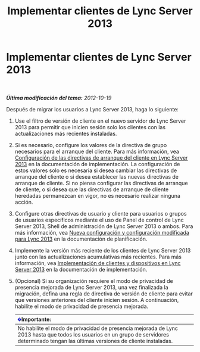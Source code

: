 ﻿---
title: Implementar clientes de Lync Server 2013
TOCTitle: Implementar clientes de Lync Server 2013
ms:assetid: 508e5dfa-588b-4289-81ce-2043c2d79e04
ms:mtpsurl: https://technet.microsoft.com/es-es/library/JJ204883(v=OCS.15)
ms:contentKeyID: 48275214
ms.date: 01/07/2017
mtps_version: v=OCS.15
ms.translationtype: HT
---

# Implementar clientes de Lync Server 2013

 

_**Última modificación del tema:** 2012-10-19_

Después de migrar los usuarios a Lync Server 2013, haga lo siguiente:

1.  Use el filtro de versión de cliente en el nuevo servidor de Lync Server 2013 para permitir que inicien sesión solo los clientes con las actualizaciones más recientes instaladas.

2.  Si es necesario, configure los valores de la directiva de grupo necesarios para el arranque del cliente. Para más información, vea [Configuración de las directivas de arranque del cliente en Lync Server 2013](lync-server-2013-configuring-client-bootstrapping-policies.md) en la documentación de implementación. La configuración de estos valores solo es necesaria si desea cambiar las directivas de arranque del cliente o si desea establecer las nuevas directivas de arranque de cliente. Si no piensa configurar las directivas de arranque de cliente, o si desea que las directivas de arranque de cliente heredadas permanezcan en vigor, no es necesario realizar ninguna acción.

3.  Configure otras directivas de usuario y cliente para usuarios o grupos de usuarios específicos mediante el uso de Panel de control de Lync Server 2013, Shell de administración de Lync Server 2013 o ambos. Para más información, vea [Nueva configuración y configuración modificada para Lync 2013](lync-server-2013-new-and-changed-settings-for-lync-2013.md) en la documentación de planificación.

4.  Implemente la versión más reciente de los clientes de Lync Server 2013 junto con las actualizaciones acumulativas más recientes. Para más información, vea [Implementación de clientes y dispositivos en Lync Server 2013](lync-server-2013-deploying-clients-and-devices.md) en la documentación de implementación.

5.  (Opcional) Si su organización requiere el modo de privacidad de presencia mejorada de Lync Server 2013, una vez finalizada la migración, defina una regla de directiva de versión de cliente para evitar que versiones anteriores del cliente inicien sesión. A continuación, habilite el modo de privacidad de presencia mejorada.
    
    <table>
    <thead>
    <tr class="header">
    <th><img src="images/Gg425917.important(OCS.15).gif" title="important" alt="important" />Importante:</th>
    </tr>
    </thead>
    <tbody>
    <tr class="odd">
    <td>No habilite el modo de privacidad de presencia mejorada de Lync 2013 hasta que todos los usuarios en un grupo de servidores determinado tengan las últimas versiones de cliente instaladas.</td>
    </tr>
    </tbody>
    </table>


